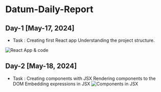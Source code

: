 # Datum-Daily-Report
## Day-1 [May-17, 2024]
* Task : Creating first React app Understanding the project structure.
  
![React App & code](https://github.com/AnanDEswaran18/Datum-Daily-Report/assets/100366969/cb466e59-7fb9-4490-895f-cdd4a38dae58)

## Day-2 [May-18, 2024]
* Task : Creating components with JSX Rendering components to the DOM Embedding expressions in JSX
  ![Components in JSX](https://github.com/AnanDEswaran18/Datum-Daily-Report/assets/100366969/1fe7b1ee-267e-481e-82c9-37e007cca9b4)
